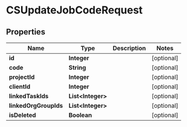 
# CSUpdateJobCodeRequest

## Properties
Name | Type | Description | Notes
------------ | ------------- | ------------- | -------------
**id** | **Integer** |  |  [optional]
**code** | **String** |  |  [optional]
**projectId** | **Integer** |  |  [optional]
**clientId** | **Integer** |  |  [optional]
**linkedTaskIds** | **List&lt;Integer&gt;** |  |  [optional]
**linkedOrgGroupIds** | **List&lt;Integer&gt;** |  |  [optional]
**isDeleted** | **Boolean** |  |  [optional]



